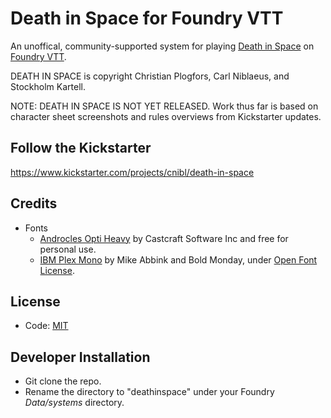 # Death in Space for Foundry VTT

An unoffical, community-supported system for playing [Death in Space](https://deathinspace.com/) on [Foundry VTT](http://foundryvtt.com/).

DEATH IN SPACE is copyright Christian Plogfors, Carl Niblaeus, and Stockholm Kartell.

NOTE: DEATH IN SPACE IS NOT YET RELEASED. Work thus far is based on character sheet screenshots and rules overviews from Kickstarter updates.


## Follow the Kickstarter

https://www.kickstarter.com/projects/cnibl/death-in-space


## Credits

  * Fonts
    * [Androcles Opti Heavy](https://www.whatfontis.com/AndroclesOpti-Heavy.font) by Castcraft Software Inc and free for personal use.
    * [IBM Plex Mono](https://fonts.google.com/specimen/IBM+Plex+Mono) by Mike Abbink and Bold Monday, under [Open Font License](https://scripts.sil.org/cms/scripts/page.php?site_id=nrsi&id=OFL).


## License

  * Code: [MIT](https://en.wikipedia.org/wiki/MIT_License)


## Developer Installation

  * Git clone the repo.
  * Rename the directory to "deathinspace" under your Foundry *Data/systems* directory.